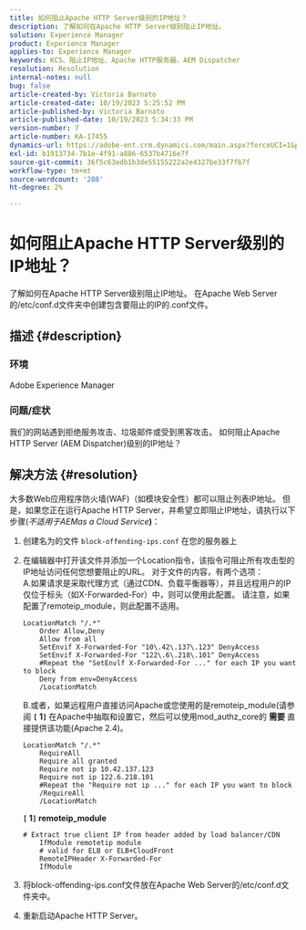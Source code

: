 ```yaml
---
title: 如何阻止Apache HTTP Server级别的IP地址？
description: 了解如何在Apache HTTP Server级别阻止IP地址。
solution: Experience Manager
product: Experience Manager
applies-to: Experience Manager
keywords: KCS、阻止IP地址、Apache HTTP服务器、AEM Dispatcher
resolution: Resolution
internal-notes: null
bug: false
article-created-by: Victoria Barnato
article-created-date: 10/19/2023 5:25:52 PM
article-published-by: Victoria Barnato
article-published-date: 10/19/2023 5:34:33 PM
version-number: 7
article-number: KA-17455
dynamics-url: https://adobe-ent.crm.dynamics.com/main.aspx?forceUCI=1&pagetype=entityrecord&etn=knowledgearticle&id=9cbb468a-a46e-ee11-8df0-6045bd006793
exl-id: b1913734-7b1e-4f91-a886-6537b4716e7f
source-git-commit: 36f5c63edb1b3de55155222a2e4327be33f7fb7f
workflow-type: tm+mt
source-wordcount: '288'
ht-degree: 2%

---
```


# 如何阻止Apache HTTP Server级别的IP地址？


了解如何在Apache HTTP Server级别阻止IP地址。 在Apache Web Server的/etc/conf.d文件夹中创建包含要阻止的IP的.conf文件。

## 描述 {#description}


### <b>环境</b>

Adobe Experience Manager



### <b>问题/症状</b>

我们的网站遇到拒绝服务攻击、垃圾邮件或受到黑客攻击。 如何阻止Apache HTTP Server (AEM Dispatcher)级别的IP地址？


## 解决方法 {#resolution}


大多数Web应用程序防火墙(WAF)（如模块安全性）都可以阻止列表IP地址。 但是，如果您正在运行Apache HTTP Server，并希望立即阻止IP地址，请执行以下步骤(*不适用于AEMas a Cloud Service<b>*)</b>：

1. 创建名为的文件 `block-offending-ips.conf` 在您的服务器上
2. 在编辑器中打开该文件并添加一个Location指令，该指令可阻止所有攻击型的IP地址访问任何您想要阻止的URL。 对于文件的内容，有两个选项：<br>    A.如果请求是采取代理方式（通过CDN、负载平衡器等），并且远程用户的IP仅位于标头（如X-Forwarded-For）中，则可以使用此配置。 请注意，如果配置了remoteip_module，则此配置不适用。


   ```
   LocationMatch "/.*"
       Order Allow,Deny
       Allow from all
       SetEnvif X-Forwarded-For "10\.42\.137\.123" DenyAccess
       SetEnvif X-Forwarded-For "122\.6\.218\.101" DenyAccess
       #Repeat the "SetEnvlf X-Forwarded-For ..." for each IP you want to block
       Deny from env=DenyAccess
       /LocationMatch
   ```

   B.或者，如果远程用户直接访问Apache或您使用的是remoteip_module(请参阅 <b>`[` 1`]` </b> 在Apache中抽取和设置它，然后可以使用mod_authz_core的 <b>需要</b> 直接提供该功能(Apache 2.4)。


   ```
   LocationMatch "/.*"
       RequireAll
       Require all granted
       Require not ip 10.42.137.123
       Require not ip 122.6.218.101
       #Repeat the "Require not ip ..." for each IP you want to block
       /RequireAll
       /LocationMatch
   ```


   <b>`[` 1`]`  remoteip_module</b>


   ```
   # Extract true client IP from header added by load balancer/CDN
       IfModule remotetip module
       # valid for ELB or ELB+CloudFront
       RemoteIPHeader X-Forwarded-For
       IfModule
   ```


3. 将block-offending-ips.conf文件放在Apache Web Server的/etc/conf.d文件夹中。
4. 重新启动Apache HTTP Server。
